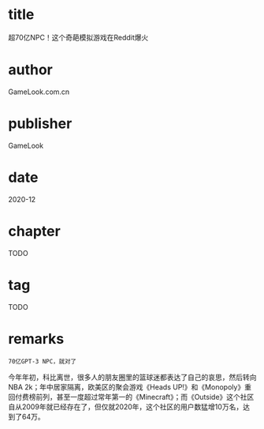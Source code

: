 # title
超70亿NPC！这个奇葩模拟游戏在Reddit爆火

# author
GameLook.com.cn

# publisher
GameLook

# date
2020-12

# chapter
TODO

# tag
TODO

# remarks
`70亿GPT-3 NPC，就对了`

今年年初，科比离世，很多人的朋友圈里的篮球迷都表达了自己的哀思，然后转向NBA 2k；年中居家隔离，欧美区的聚会游戏《Heads UP!》和《Monopoly》重回付费榜前列，甚至一度超过常年第一的《Minecraft》；而《Outside》这个社区自从2009年就已经存在了，但仅就2020年，这个社区的用户数猛增10万名，达到了64万。
